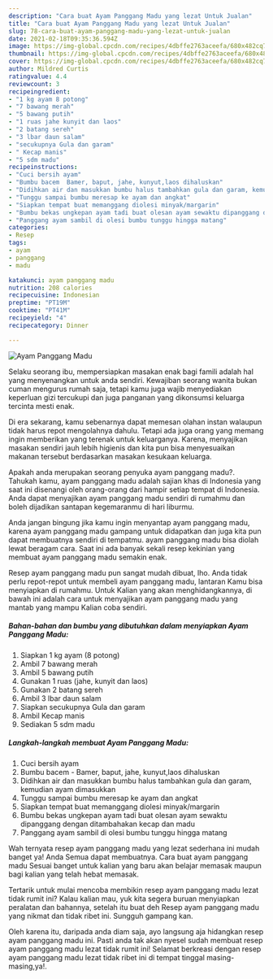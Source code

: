 ```yaml
---
description: "Cara buat Ayam Panggang Madu yang lezat Untuk Jualan"
title: "Cara buat Ayam Panggang Madu yang lezat Untuk Jualan"
slug: 78-cara-buat-ayam-panggang-madu-yang-lezat-untuk-jualan
date: 2021-02-18T09:35:36.594Z
image: https://img-global.cpcdn.com/recipes/4dbffe2763aceefa/680x482cq70/ayam-panggang-madu-foto-resep-utama.jpg
thumbnail: https://img-global.cpcdn.com/recipes/4dbffe2763aceefa/680x482cq70/ayam-panggang-madu-foto-resep-utama.jpg
cover: https://img-global.cpcdn.com/recipes/4dbffe2763aceefa/680x482cq70/ayam-panggang-madu-foto-resep-utama.jpg
author: Mildred Curtis
ratingvalue: 4.4
reviewcount: 3
recipeingredient:
- "1 kg ayam 8 potong"
- "7 bawang merah"
- "5 bawang putih"
- "1 ruas jahe kunyit dan laos"
- "2 batang sereh"
- "3 lbar daun salam"
- "secukupnya Gula dan garam"
- " Kecap manis"
- "5 sdm madu"
recipeinstructions:
- "Cuci bersih ayam"
- "Bumbu bacem  Bamer, baput, jahe, kunyut,laos dihaluskan"
- "Didihkan air dan masukkan bumbu halus tambahkan gula dan garam, kemudian ayam dimasukkan"
- "Tunggu sampai bumbu meresap ke ayam dan angkat"
- "Siapkan tempat buat memanggang diolesi minyak/margarin"
- "Bumbu bekas ungkepan ayam tadi buat olesan ayam sewaktu dipanggang dengan ditambahakan kecap dan madu"
- "Panggang ayam sambil di olesi bumbu tunggu hingga matang"
categories:
- Resep
tags:
- ayam
- panggang
- madu

katakunci: ayam panggang madu 
nutrition: 208 calories
recipecuisine: Indonesian
preptime: "PT19M"
cooktime: "PT41M"
recipeyield: "4"
recipecategory: Dinner

---
```



![Ayam Panggang Madu](https://img-global.cpcdn.com/recipes/4dbffe2763aceefa/680x482cq70/ayam-panggang-madu-foto-resep-utama.jpg)

Selaku seorang ibu, mempersiapkan masakan enak bagi famili adalah hal yang menyenangkan untuk anda sendiri. Kewajiban seorang  wanita bukan cuman mengurus rumah saja, tetapi kamu juga wajib menyediakan keperluan gizi tercukupi dan juga panganan yang dikonsumsi keluarga tercinta mesti enak.

Di era  sekarang, kamu sebenarnya dapat memesan olahan instan walaupun tidak harus repot mengolahnya dahulu. Tetapi ada juga orang yang memang ingin memberikan yang terenak untuk keluarganya. Karena, menyajikan masakan sendiri jauh lebih higienis dan kita pun bisa menyesuaikan makanan tersebut berdasarkan masakan kesukaan keluarga. 



Apakah anda merupakan seorang penyuka ayam panggang madu?. Tahukah kamu, ayam panggang madu adalah sajian khas di Indonesia yang saat ini disenangi oleh orang-orang dari hampir setiap tempat di Indonesia. Anda dapat menyajikan ayam panggang madu sendiri di rumahmu dan boleh dijadikan santapan kegemaranmu di hari liburmu.

Anda jangan bingung jika kamu ingin menyantap ayam panggang madu, karena ayam panggang madu gampang untuk didapatkan dan juga kita pun dapat membuatnya sendiri di tempatmu. ayam panggang madu bisa diolah lewat beragam cara. Saat ini ada banyak sekali resep kekinian yang membuat ayam panggang madu semakin enak.

Resep ayam panggang madu pun sangat mudah dibuat, lho. Anda tidak perlu repot-repot untuk membeli ayam panggang madu, lantaran Kamu bisa menyiapkan di rumahmu. Untuk Kalian yang akan menghidangkannya, di bawah ini adalah cara untuk menyajikan ayam panggang madu yang mantab yang mampu Kalian coba sendiri.

<!--inarticleads1-->

##### Bahan-bahan dan bumbu yang dibutuhkan dalam menyiapkan Ayam Panggang Madu:

1. Siapkan 1 kg ayam (8 potong)
1. Ambil 7 bawang merah
1. Ambil 5 bawang putih
1. Gunakan 1 ruas (jahe, kunyit dan laos)
1. Gunakan 2 batang sereh
1. Ambil 3 lbar daun salam
1. Siapkan secukupnya Gula dan garam
1. Ambil  Kecap manis
1. Sediakan 5 sdm madu




<!--inarticleads2-->

##### Langkah-langkah membuat Ayam Panggang Madu:

1. Cuci bersih ayam
1. Bumbu bacem  - Bamer, baput, jahe, kunyut,laos dihaluskan
1. Didihkan air dan masukkan bumbu halus tambahkan gula dan garam, kemudian ayam dimasukkan
1. Tunggu sampai bumbu meresap ke ayam dan angkat
1. Siapkan tempat buat memanggang diolesi minyak/margarin
1. Bumbu bekas ungkepan ayam tadi buat olesan ayam sewaktu dipanggang dengan ditambahakan kecap dan madu
1. Panggang ayam sambil di olesi bumbu tunggu hingga matang




Wah ternyata resep ayam panggang madu yang lezat sederhana ini mudah banget ya! Anda Semua dapat membuatnya. Cara buat ayam panggang madu Sesuai banget untuk kalian yang baru akan belajar memasak maupun bagi kalian yang telah hebat memasak.

Tertarik untuk mulai mencoba membikin resep ayam panggang madu lezat tidak rumit ini? Kalau kalian mau, yuk kita segera buruan menyiapkan peralatan dan bahannya, setelah itu buat deh Resep ayam panggang madu yang nikmat dan tidak ribet ini. Sungguh gampang kan. 

Oleh karena itu, daripada anda diam saja, ayo langsung aja hidangkan resep ayam panggang madu ini. Pasti anda tak akan nyesel sudah membuat resep ayam panggang madu lezat tidak rumit ini! Selamat berkreasi dengan resep ayam panggang madu lezat tidak ribet ini di tempat tinggal masing-masing,ya!.

